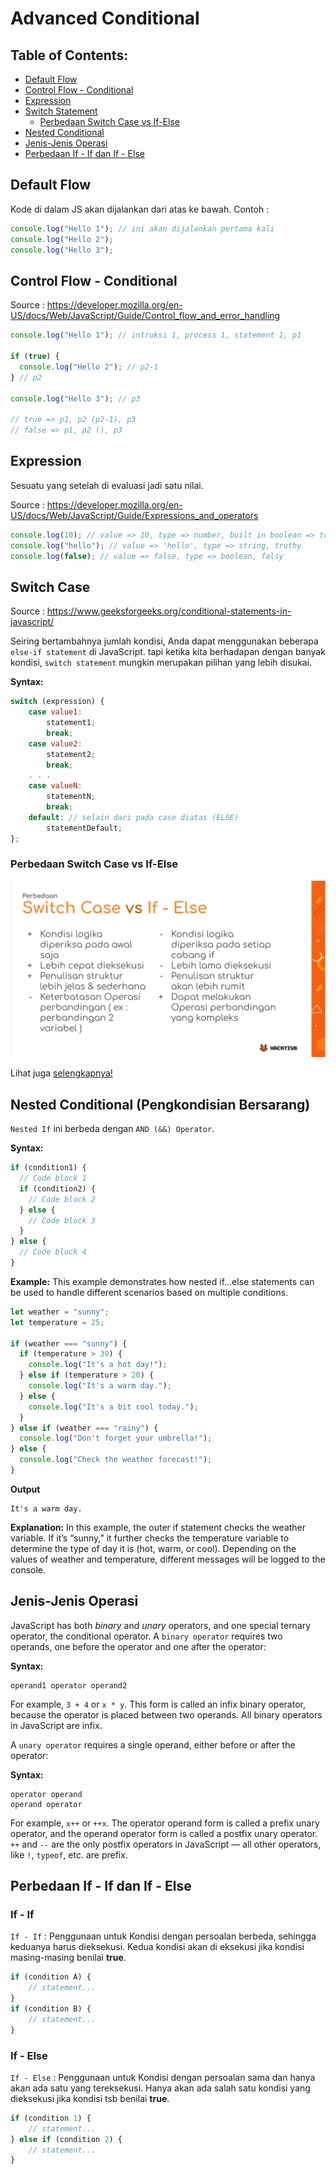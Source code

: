# Advanced Conditional

## Table of Contents:

- [Default Flow](#default-flow)
- [Control Flow - Conditional](#control-flow---conditional)
- [Expression](#expression)
- [Switch Statement](#switch-case)
  - [Perbedaan Switch Case vs If-Else](#perbedaan-switch-case-vs-if-else)
- [Nested Conditional](#nested-conditional-pengkondisian-bersarang)
- [Jenis-Jenis Operasi](#jenis-jenis-operasi)
- [Perbedaan If - If dan If - Else](#perbedaan-if---if-dan-if---else)

## Default Flow

Kode di dalam JS akan dijalankan dari atas ke bawah. Contoh :

```js
console.log("Hello 1"); // ini akan dijalankan pertama kali
console.log("Hello 2");
console.log("Hello 3");
```

## Control Flow - Conditional

Source : https://developer.mozilla.org/en-US/docs/Web/JavaScript/Guide/Control_flow_and_error_handling

```js
console.log("Hello 1"); // intruksi 1, process 1, statement 1, p1

if (true) {
  console.log("Hello 2"); // p2-1
} // p2

console.log("Hello 3"); // p3

// true => p1, p2 (p2-1), p3
// false => p1, p2 (), p3
```

## Expression

Sesuatu yang setelah di evaluasi jadi satu nilai.

Source : https://developer.mozilla.org/en-US/docs/Web/JavaScript/Guide/Expressions_and_operators

```js
console.log(10); // value => 10, type => number, built in boolean => truthy
console.log("hello"); // value => 'hello', type => string, truthy
console.log(false); // value => false, type => boolean, falsy
```

## Switch Case

Source : https://www.geeksforgeeks.org/conditional-statements-in-javascript/

Seiring bertambahnya jumlah kondisi, Anda dapat menggunakan beberapa `else-if statement` di JavaScript. tapi ketika kita berhadapan dengan banyak kondisi, `switch statement` mungkin merupakan pilihan yang lebih disukai.

**Syntax:**

```js
switch (expression) {
    case value1:
        statement1;
        break;
    case value2:
        statement2;
        break;
    . . .
    case valueN:
        statementN;
        break;
    default: // selain dari pada case diatas (ELSE)
        statementDefault;
};
```

### Perbedaan Switch Case vs If-Else

![Switch Case vs If-Else](switch%20case%20vs%20if-else.png)

Lihat juga [selengkapnya!](https://badoystudio.com/perbedaan-if-else-dan-switch-case/)

## Nested Conditional (Pengkondisian Bersarang)

`Nested If` ini berbeda dengan `AND (&&) Operator`.

**Syntax:**

```js
if (condition1) {
  // Code block 1
  if (condition2) {
    // Code block 2
  } else {
    // Code block 3
  }
} else {
  // Code block 4
}
```

**Example:** This example demonstrates how nested if…else statements can be used to handle different scenarios based on multiple conditions.

```js
let weather = "sunny";
let temperature = 25;

if (weather === "sunny") {
  if (temperature > 30) {
    console.log("It's a hot day!");
  } else if (temperature > 20) {
    console.log("It's a warm day.");
  } else {
    console.log("It's a bit cool today.");
  }
} else if (weather === "rainy") {
  console.log("Don't forget your umbrella!");
} else {
  console.log("Check the weather forecast!");
}
```

**Output**

```
It's a warm day.
```

**Explanation:** In this example, the outer if statement checks the weather variable. If it’s “sunny,” it further checks the temperature variable to determine the type of day it is (hot, warm, or cool). Depending on the values of weather and temperature, different messages will be logged to the console.

## Jenis-Jenis Operasi

JavaScript has both _binary_ and _unary_ operators, and one special ternary operator, the conditional operator. A `binary operator` requires two operands, one before the operator and one after the operator:

**Syntax:**

```
operand1 operator operand2
```

For example, `3 + 4` or `x * y`. This form is called an infix binary operator, because the operator is placed between two operands. All binary operators in JavaScript are infix.

A `unary operator` requires a single operand, either before or after the operator:

**Syntax:**

```
operator operand
operand operator
```

For example, `x++` or `++x`. The operator operand form is called a prefix unary operator, and the operand operator form is called a postfix unary operator. `++` and `--` are the only postfix operators in JavaScript — all other operators, like `!`, `typeof`, etc. are prefix.

## Perbedaan If - If dan If - Else

### If - If

`If - If` : Penggunaan untuk Kondisi dengan persoalan berbeda, sehingga keduanya harus dieksekusi. Kedua kondisi akan di eksekusi jika kondisi masing-masing benilai **true**.

```js
if (condition A) {
    // statement...
}
if (condition B) {
    // statement...
}
```

### If - Else

`If - Else` : Penggunaan untuk Kondisi dengan persoalan sama dan hanya akan ada satu yang tereksekusi. Hanya akan ada salah satu kondisi yang dieksekusi jika kondisi tsb benilai **true**.

```js
if (condition 1) {
    // statement...
} else if (condition 2) {
    // statement...
}
```

